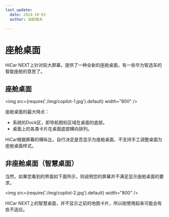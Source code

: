 ```yaml
---
last_update:
  date: 2024-10-01
  author: 油腻樵夫

---
```


# 座舱桌面

HiCar NEXT上针对较大屏幕，提供了一种全新的座舱桌面，有一些华为智选车的智能座舱的意思了。

## 座舱桌面

<img
  src={require('./img/copilot-1.jpg').default}
  width="800" 
/>

座舱桌面的最大特点：
* 系统的Dock区，即导航图标区域在桌面的底部。
* 桌面上的各类卡片在桌面底部横向排列。

HiCar根据屏幕的横纵比，自行决定是否显示为座舱桌面，不支持手工调整桌面为座舱桌面样式。

## 非座舱桌面（智慧桌面）

当然，如果您看到的界面如下面所示，则说明您的屏幕并不满足显示座舱桌面的要求。

<img
  src={require('./img/copilot-2.jpg').default}
  width="800" 
/>

HiCar NEXT上的智慧桌面，并不显示之前的地图卡片，所以刚使用起来可能会有些不适应。